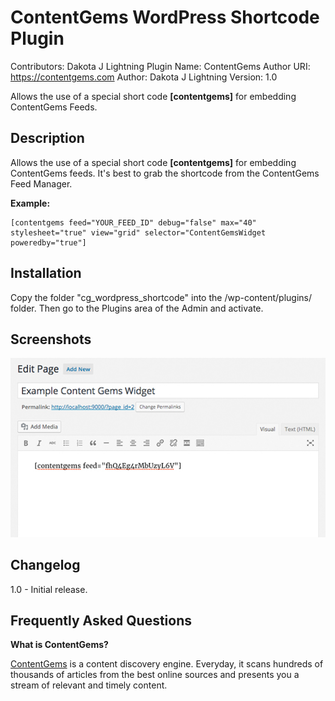 # ContentGems WordPress Shortcode Plugin

Contributors: Dakota J Lightning
Plugin Name: ContentGems
Author URI: https://contentgems.com
Author: Dakota J Lightning
Version: 1.0

Allows the use of a special short code **[contentgems]** for embedding ContentGems Feeds.

## Description

Allows the use of a special short code **[contentgems]** for embedding ContentGems feeds. It's best to grab the shortcode from the ContentGems Feed Manager.

**Example:**

    [contentgems feed="YOUR_FEED_ID" debug="false" max="40" stylesheet="true" view="grid" selector="ContentGemsWidget poweredby="true"]

## Installation

Copy the folder "cg_wordpress_shortcode" into the /wp-content/plugins/ folder. Then go to the Plugins area of the Admin and activate.

## Screenshots

![Example](/screenshot-1.jpg?raw=true "Usage of shortcode example")

## Changelog

1.0 - Initial release.

## Frequently Asked Questions

**What is ContentGems?**

[ContentGems](https://contentgems.com) is a content discovery engine. Everyday, it scans hundreds of thousands of articles from the best online sources and presents you a stream of relevant and timely content.
